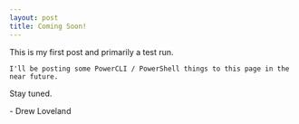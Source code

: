 ```yaml
---
layout: post
title: Coming Soon!
---
```


This is my first post and primarily a test run.  

    I'll be posting some PowerCLI / PowerShell things to this page in the near future.

Stay tuned.


\- Drew Loveland